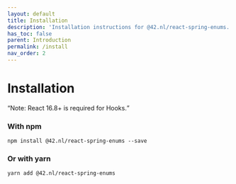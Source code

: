 ```yaml
---
layout: default
title: Installation
description: 'Installation instructions for @42.nl/react-spring-enums.'
has_toc: false
parent: Introduction
permalink: /install
nav_order: 2
---
```


# Installation

<q>Note: React 16.8+ is required for Hooks.</q>

### With npm

```
npm install @42.nl/react-spring-enums --save
```

### Or with yarn

```
yarn add @42.nl/react-spring-enums
```
